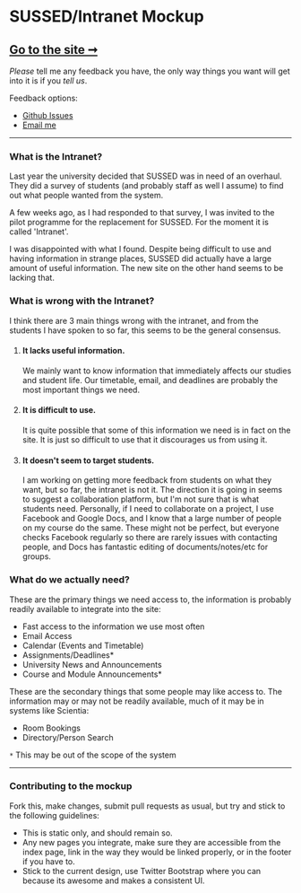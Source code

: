 # SUSSED/Intranet Mockup

## [Go to the site ➞](http://danpalmer.github.com/SUSSED-Mockup/)  
  
*Please* tell me any feedback you have, the only way things you want will get into it is if you *tell us*.

Feedback options:

 - [Github Issues](https://github.com/danpalmer/SUSSED-Mockup/issues)
 - [Email me](mailto:dan.palmer@me.com?subject=%5BMOCKUP%20FEEDBACK%5D&body=Be%20as%20descriptive%20as%20possible%2C%20any%20features%2C%20suggestions%2C%20problems.%20Please%20keep%20the%20subject%20as%20%5BMOCKUP%20FEEDBACK%5D)

- - -

### What is the Intranet?
Last year the university decided that SUSSED was in need of an overhaul. They did a survey of students (and probably staff as well I assume) to find out what people wanted from the system.

A few weeks ago, as I had responded to that survey, I was invited to the pilot programme for the replacement for SUSSED. For the moment it is called 'Intranet'.

I was disappointed with what I found. Despite being difficult to use and having information in strange places, SUSSED did actually have a large amount of useful information. The new site on the other hand seems to be lacking that. 

### What is wrong with the Intranet?
I think there are 3 main things wrong with the intranet, and from the students I have spoken to so far, this seems to be the general consensus.

1. #### It lacks useful information.
	We mainly want to know information that immediately affects our studies and student life. Our timetable, email, and deadlines are probably the most important things we need.

2. #### It is difficult to use.
	It is quite possible that some of this information we need is in fact on the site. It is just so difficult to use that it discourages us from using it. 

3. #### It doesn't seem to target students.
	I am working on getting more feedback from students on what they want, but so far, the intranet is not it. The direction it is going in seems to suggest a collaboration platform, but I'm not sure that is what students need. Personally, if I need to collaborate on a project, I use Facebook and Google Docs, and I know that a large number of people on my course do the same. These might not be perfect, but everyone checks Facebook regularly so there are rarely issues with contacting people, and Docs has fantastic editing of documents/notes/etc for groups.

### What do we actually need?
These are the primary things we need access to, the information is probably readily available to integrate into the site:

 - Fast access to the information we use most often
 - Email Access
 - Calendar (Events and Timetable)
 - Assignments/Deadlines*
 - University News and Announcements
 - Course and Module Announcements*

These are the secondary things that some people may like access to. The information may or may not be readily available, much of it may be in systems like Scientia:

 - Room Bookings
 - Directory/Person Search

`*` This may be out of the scope of the system

- - -

### Contributing to the mockup
Fork this, make changes, submit pull requests as usual, but try and stick to the following guidelines:

 - This is static only, and should remain so.
 - Any new pages you integrate, make sure they are accessible from the index page, link in the way they would be linked properly, or in the footer if you have to.
 - Stick to the current design, use Twitter Bootstrap where you can because its awesome and makes a consistent UI.